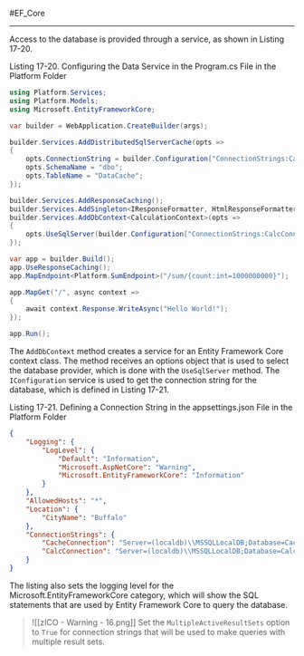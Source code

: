 #EF_Core 

---

Access to the database is provided through a service, as shown in Listing 17-20.

Listing 17-20. Configuring the Data Service in the Program.cs File in the Platform Folder
```cs
using Platform.Services;
using Platform.Models;
using Microsoft.EntityFrameworkCore;

var builder = WebApplication.CreateBuilder(args);

builder.Services.AddDistributedSqlServerCache(opts => 
{
	opts.ConnectionString = builder.Configuration["ConnectionStrings:CacheConnection"];
	opts.SchemaName = "dbo";
	opts.TableName = "DataCache";
});

builder.Services.AddResponseCaching();
builder.Services.AddSingleton<IResponseFormatter, HtmlResponseFormatter>();
builder.Services.AddDbContext<CalculationContext>(opts => 
{
	opts.UseSqlServer(builder.Configuration["ConnectionStrings:CalcConnection"]);
});

var app = builder.Build();
app.UseResponseCaching();
app.MapEndpoint<Platform.SumEndpoint>("/sum/{count:int=1000000000}");

app.MapGet("/", async context => 
{
	await context.Response.WriteAsync("Hello World!");
});

app.Run();
```

The `AddDbContext` method creates a service for an Entity Framework Core context class. The method receives an options object that is used to select the database provider, which is done with the `UseSqlServer` method. 
The `IConfiguration` service is used to get the connection string for the database, which is defined in Listing 17-21.

Listing 17-21. Defining a Connection String in the appsettings.json File in the Platform Folder
```json
{
	"Logging": {
		"LogLevel": {
			"Default": "Information",
			"Microsoft.AspNetCore": "Warning",
			"Microsoft.EntityFrameworkCore": "Information"
		}
	},
	"AllowedHosts": "*",
	"Location": {
		"CityName": "Buffalo"
	},
	"ConnectionStrings": {
		"CacheConnection": "Server=(localdb)\\MSSQLLocalDB;Database=CacheDb",
		"CalcConnection": "Server=(localdb)\\MSSQLLocalDB;Database=CalcDb"
	}
}
```

The listing also sets the logging level for the Microsoft.EntityFrameworkCore category, which will show the SQL statements that are used by Entity Framework Core to query the database.

> ![[zICO - Warning - 16.png]] Set the `MultipleActiveResultSets` option to `True` for connection strings that will be used to make queries with multiple result sets.

